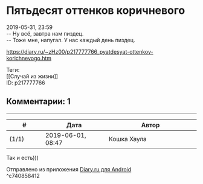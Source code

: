 Пятьдесят оттенков коричневого
==============================

  
2019-05-31, 23:59  
 -- Ну всё, завтра нам пиздец.   
 -- Тоже мне, напугал. У нас каждый день пиздец.   
  
<https://diary.ru/~zHz00/p217777766_pyatdesyat-ottenkov-korichnevogo.htm>  
  
Теги:  
[[Случай из жизни]]  
ID: p217777766  


Комментарии: 1
--------------

  


---



|         #         |              Дата              |                     Автор                     |           ID           |
| --- | --- | --- | --- |
| (1/1) | 2019-06-01, 08:47 | Кошка Хаула | c740858412 |

  
 Так и есть)))   
   
  Отправлено из приложения  [Diary.ru для Android](https://play.google.com/store/apps/details?id=adonai.diary_browser.pro)     
 ^c740858412
